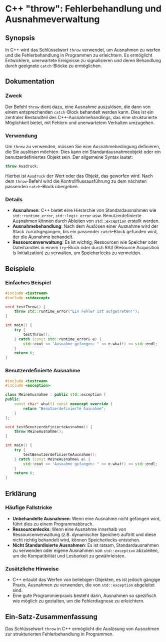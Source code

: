 <!--
Meta Description: # C++ "throw": Fehlerbehandlung und Ausnahmeverwaltung ## Synopsis In C++ wird das Schlüsselwort `throw` verwendet, um Ausnahmen zu werfen und die Feh...
Meta Keywords: std, throw, ausnahmen, die, ausnahme
-->

# C++ "throw": Fehlerbehandlung und Ausnahmeverwaltung

## Synopsis
In C++ wird das Schlüsselwort `throw` verwendet, um Ausnahmen zu werfen und die Fehlerbehandlung in Programmen zu erleichtern. Es ermöglicht Entwicklern, unerwartete Ereignisse zu signalisieren und deren Behandlung durch geeignete `catch`-Blöcke zu ermöglichen.

## Dokumentation
### Zweck
Der Befehl `throw` dient dazu, eine Ausnahme auszulösen, die dann von einem entsprechenden `catch`-Block behandelt werden kann. Dies ist ein zentraler Bestandteil des C++-Ausnahmehandlings, das eine strukturierte Möglichkeit bietet, mit Fehlern und unerwartetem Verhalten umzugehen.

### Verwendung
Um `throw` zu verwenden, müssen Sie eine Ausnahmebedingung definieren, die Sie auslösen möchten. Dies kann ein Standardausnahmeobjekt oder ein benutzerdefiniertes Objekt sein. Der allgemeine Syntax lautet:

```cpp
throw Ausdruck;
```

Hierbei ist `Ausdruck` der Wert oder das Objekt, das geworfen wird. Nach dem `throw`-Befehl wird die Kontrollflussausführung zu dem nächsten passenden `catch`-Block übergeben.

### Details
- **Ausnahmen**: C++ bietet eine Hierarchie von Standardausnahmen wie `std::runtime_error`, `std::logic_error` usw. Benutzerdefinierte Ausnahmen können durch Ableiten von `std::exception` erstellt werden.
- **Ausnahmebehandlung**: Nach dem Auslösen einer Ausnahme wird der Stack zurückgegangen, bis ein passender `catch`-Block gefunden wird, der die Ausnahme behandelt.
- **Ressourcenverwaltung**: Es ist wichtig, Ressourcen wie Speicher oder Dateihandles in einem `try`-Block oder durch RAII (Resource Acquisition Is Initialization) zu verwalten, um Speicherlecks zu vermeiden.

## Beispiele

### Einfaches Beispiel
```cpp
#include <iostream>
#include <stdexcept>

void testThrow() {
    throw std::runtime_error("Ein Fehler ist aufgetreten!");
}

int main() {
    try {
        testThrow();
    } catch (const std::runtime_error& e) {
        std::cout << "Ausnahme gefangen: " << e.what() << std::endl;
    }
    return 0;
}
```

### Benutzerdefinierte Ausnahme
```cpp
#include <iostream>
#include <exception>

class MeineAusnahme : public std::exception {
public:
    const char* what() const noexcept override {
        return "Benutzerdefinierte Ausnahme";
    }
};

void testBenutzerdefinierteAusnahme() {
    throw MeineAusnahme();
}

int main() {
    try {
        testBenutzerdefinierteAusnahme();
    } catch (const MeineAusnahme& e) {
        std::cout << "Ausnahme gefangen: " << e.what() << std::endl;
    }
    return 0;
}
```

## Erklärung
### Häufige Fallstricke
- **Unbehandelte Ausnahmen**: Wenn eine Ausnahme nicht gefangen wird, führt dies zu einem Programmabbruch.
- **Ressourcenlecks**: Wenn eine Ausnahme innerhalb von Ressourcenverwaltung (z.B. dynamischer Speicher) auftritt und diese nicht richtig behandelt wird, können Speicherlecks entstehen.
- **Nicht Standardisierte Ausnahmen**: Es ist ratsam, Standardausnahmen zu verwenden oder eigene Ausnahmen von `std::exception` abzuleiten, um die Kompatibilität und Lesbarkeit zu gewährleisten.

### Zusätzliche Hinweise
- C++ erlaubt das Werfen von beliebigen Objekten, es ist jedoch gängige Praxis, Ausnahmen zu verwenden, die von `std::exception` abgeleitet sind.
- Eine gute Programmierpraxis besteht darin, Ausnahmen so spezifisch wie möglich zu gestalten, um die Fehlerdiagnose zu erleichtern.

## Ein-Satz-Zusammenfassung
Das Schlüsselwort `throw` in C++ ermöglicht die Auslösung von Ausnahmen zur strukturierten Fehlerbehandlung in Programmen.